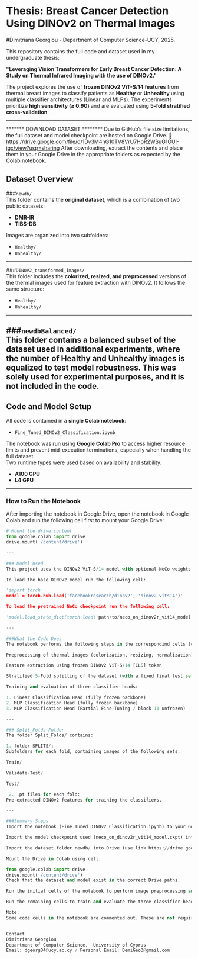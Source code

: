 
# Thesis: Breast Cancer Detection Using DINOv2 on Thermal Images

#Dimitriana Georgiou - Department of Computer Science-UCY, 2025.

This repository contains the full code and dataset used in my undergraduate thesis:

**"Leveraging Vision Transformers for Early Breast Cancer Detection: A Study on Thermal Infrared Imaging with the use of DINOv2."**

The project explores the use of **frozen DINOv2 ViT-S/14 features** from thermal breast images to classify patients as **Healthy** or **Unhealthy** using multiple classifier architectures (Linear and MLPs). The experiments prioritize **high sensitivity (≥ 0.90)** and are evaluated using **5-fold stratified cross-validation**.

---
******* DOWNLOAD DATASET ******** 
Due to GitHub’s file size limitations, the full dataset and model checkpoint are hosted on Google Drive.
🔗 https://drive.google.com/file/d/1Dv3M4hG10TV8VrU7HoR2WSuG1OUI-igx/view?usp=sharing
After downloading, extract the contents and place them in your Google Drive in the appropriate folders as expected by the Colab notebook.


## Dataset Overview

###`newdb/`  
This folder contains the **original dataset**, which is a combination of two public datasets:
- **DMR-IR**  
- **TIBS-DB**

Images are organized into two subfolders:
- `Healthy/`
- `Unhealthy/`

---

###`DINOV2_transformed_images/`  
This folder includes the **colorized, resized, and preprocessed** versions of the thermal images used for feature extraction with DINOv2. It follows the same structure:
- `Healthy/`
- `Unhealthy/`

---

###`newdbBalanced/`  
This folder contains a **balanced subset** of the dataset used in additional experiments, where the number of Healthy and Unhealthy images is equalized to test model robustness.
This was solely used for experimental purposes, and it is not included in the code. 
---

## Code and Model Setup

All code is contained in a **single Colab notebook**:
- `Fine_Tuned_DINOv2_Classification.ipynb`

The notebook was run using **Google Colab Pro** to access higher resource limits and prevent mid-execution terminations, especially when handling the full dataset.  
Two runtime types were used based on availability and stability:
- **A100 GPU**
- **L4 GPU**

---

### How to Run the Notebook
After importing the notebook in Google Drive, open the notebook in Google Colab and run the following cell first to mount your Google Drive:

```python
# Mount the drive content
from google.colab import drive
drive.mount('/content/drive')

---

### Model Used
This project uses the DINOv2 ViT-S/14 model with optional NeCo weights.

To load the base DINOv2 model run the following cell:

'import torch
model = torch.hub.load('facebookresearch/dinov2', 'dinov2_vits14')'

To load the pretrained NeCo checkpoint run the following cell: 

'model.load_state_dict(torch.load('path/to/neco_on_dinov2r_vit14_model.ckpt'), strict=False)'

---

###What the Code Does
The notebook performs the following steps in the correspondind cells (check the 1st comment- title) :

Preprocessing of thermal images (colorization, resizing, normalization)

Feature extraction using frozen DINOv2 ViT-S/14 [CLS] token

Stratified 5-Fold splitting of the dataset (with a fixed final test set)

Training and evaluation of three classifier heads:

1. Linear Classification Head (fully frozen backbone)
2. MLP Classification Head (fully frozen backbone)
3. MLP Classification Head (Partial Fine-Tuning / block 11 unfrozen) 

---

### Split_Folds Folder
The folder Split_Folds/ contains:

1. folder SPLITS/:
Subfolders for each fold, containing images of the following sets:

Train/

Validate-Test/

Test/

 2. .pt files for each fold:
Pre-extracted DINOv2 features for training the classifiers.

---

###Summary Steps
Import the notebook (Fine_Tuned_DINOv2_Classification.ipynb) to your Google Drive (included in GitHub repository)

Import the model checkpoint used (neco_on_dinov2r_vit14_model.ckpt) into Drive (use link https://drive.google.com/file/d/1Dv3M4hG10TV8VrU7HoR2WSuG1OUI-igx/view?usp=sharing) 

Import the dataset folder newdb/ into Drive (use link https://drive.google.com/file/d/1Dv3M4hG10TV8VrU7HoR2WSuG1OUI-igx/view?usp=sharing) 

Mount the Drive in Colab using cell:

from google.colab import drive
drive.mount('/content/drive')
Check that the dataset and model exist in the correct Drive paths.

Run the initial cells of the notebook to perform image preprocessing and dataset splitting.

Run the remaining cells to train and evaluate the three classifier heads and obtain the final results.

Note:
Some code cells in the notebook are commented out. These are not required for running the notebook. They were left in place to preserve the development history and experimental steps taken while building the thesis.


Contact
Dimitriana Georgiou
Department of Computer Science,  University of Cyprus
Email: dgeorg04@ucy.ac.cy / Personal Email: DemiGeo3@gmail.com



